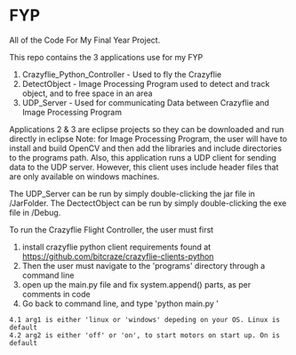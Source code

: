 # FYP
All of the Code For My Final Year Project.

This repo contains the 3 applications use for my FYP
  1. Crazyflie_Python_Controller - Used to fly the Crazyflie
  2. DetectObject - Image Processing Program used to detect and track object, and to free space in an area
  3. UDP_Server - Used for communicating Data between Crazyflie and Image Processing Program
  
Applications 2 & 3 are eclipse projects so they can be downloaded and run directly in eclipse
  Note: for Image Processing Program, the user will have to install and build OpenCV
  and then add the libraries and include directories to the programs path. Also, this 
  application runs a UDP client for sending data to the UDP server. However, this client
  uses include header files that are only available on windows machines.

The UDP_Server can be run by simply double-clicking the jar file in /JarFolder.
The DectectObject can be run by simply double-clicking the exe file in /Debug.

To run the Crazyflie Flight Controller, the user must first 
  1. install crazyflie python client requirements found at       https://github.com/bitcraze/crazyflie-clients-python
  2. Then the user must navigate to the 'programs' directory through a command line
  3. open up the main.py file and fix system.append() parts, as per comments in code
  4. Go back to command line, and type 'python main.py <arg1> <arg2>'
  
    4.1 arg1 is either 'linux or 'windows' depeding on your OS. Linux is default
    4.2 arg2 is either 'off' or 'on', to start motors on start up. On is default



